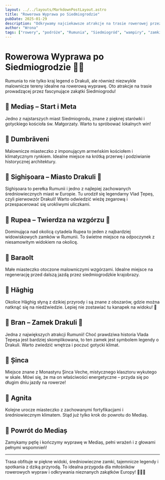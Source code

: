 ```yaml
---
layout: ../../layouts/MarkdownPostLayout.astro
title: "Rowerowa Wyprawa po Siedmiogrodzie"
pubDate: 2025-01-29
description: "Odkrywamy najciekawsze atrakcje na trasie rowerowej przez Siedmiogród."
author: "Wrona"
tags: ["rowery", "podróże", "Rumunia", "Siedmiogród", "wampiry", "zamki"]
---
```


# Rowerowa Wyprawa po Siedmiogrodzie 🚴‍♂️

Rumunia to nie tylko kraj legend o Drakuli, ale również niezwykle malownicze tereny idealne na rowerową wyprawę. Oto atrakcje na trasie prowadzącej przez fascynujące zakątki Siedmiogrodu!

## 📍 Mediaș – Start i Meta

Jedno z najstarszych miast Siedmiogrodu, znane z pięknej starówki i gotyckiego kościoła św. Małgorzaty. Warto tu spróbować lokalnych win!

## 📍 Dumbrăveni

Malownicze miasteczko z imponującym armeńskim kościołem i klimatycznym rynkiem. Idealne miejsce na krótką przerwę i podziwianie historycznej architektury.

## 📍 Sighișoara – Miasto Drakuli 🦇

Sighișoara to perełka Rumunii i jedno z najlepiej zachowanych średniowiecznych miast w Europie. Tu urodził się legendarny Vlad Țepeș, czyli pierwowzór Drakuli! Warto odwiedzić wieżę zegarową i przespacerować się urokliwymi uliczkami.

## 📍 Rupea – Twierdza na wzgórzu 🏰

Dominująca nad okolicą cytadela Rupea to jeden z najbardziej widowiskowych zamków w Rumunii. To świetne miejsce na odpoczynek z niesamowitym widokiem na okolicę.

## 📍 Baraolt

Małe miasteczko otoczone malowniczymi wzgórzami. Idealne miejsce na regenerację przed dalszą jazdą przez siedmiogrodzkie krajobrazy.

## 📍 Hăghig

Okolice Hăghig słyną z dzikiej przyrody i są znane z obszarów, gdzie można natknąć się na niedźwiedzie. Lepiej nie zostawiać tu kanapek na widoku! 🐻

## 📍 Bran – Zamek Drakuli 🦇

Jedna z największych atrakcji Rumunii! Choć prawdziwa historia Vlada Țepeșa jest bardziej skomplikowana, to ten zamek jest symbolem legendy o Drakuli. Warto zwiedzić wnętrza i poczuć gotycki klimat.

## 📍 Șinca

Miejsce znane z Monastyru Șinca Veche, mistycznego klasztoru wykutego w skale. Mówi się, że ma on właściwości energetyczne – przyda się po długim dniu jazdy na rowerze!

## 📍 Agnita

Kolejne urocze miasteczko z zachowanymi fortyfikacjami i średniowiecznym klimatem. Stąd już tylko krok do powrotu do Mediaș.

## 🎯 Powrót do Mediaș

Zamykamy pętlę i kończymy wyprawę w Mediaș, pełni wrażeń i z głowami pełnymi wspomnień!

---

Trasa obfituje w piękne widoki, średniowieczne zamki, tajemnicze legendy i spotkania z dziką przyrodą. To idealna przygoda dla miłośników rowerowych wypraw i odkrywania nieznanych zakątków Europy! 🚴‍♀️🔥
